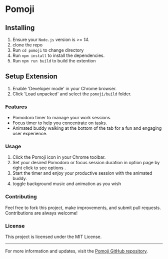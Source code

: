 # Pomoji

## Installing

1. Ensure your `Node.js` version is >= _14_.
2. clone the repo
3. Run `cd pomoji` to change directory
4. Run `npm install` to install the dependencies.
5. Run `npm run build` to build the extention

## Setup Extension

1. Enable 'Developer mode' in your Chrome browser.
2. Click 'Load unpacked' and select the `pomoji/build` folder.

### Features

- Pomodoro timer to manage your work sessions.
- Focus timer to help you concentrate on tasks.
- Animated buddy walking at the bottom of the tab for a fun and engaging user experience.

### Usage

1. Click the Pomoji icon in your Chrome toolbar.
2. Set your desired Pomodoro or focus session duration in option page by right click to see options .
3. Start the timer and enjoy your productive session with the animated buddy.
4. toggle background music and animation as you wish

### Contributing

Feel free to fork this project, make improvements, and submit pull requests. Contributions are always welcome!

### License

This project is licensed under the MIT License.

---

For more information and updates, visit the [Pomoji GitHub repository](https://github.com/rahulraikwar00/pomoji).
